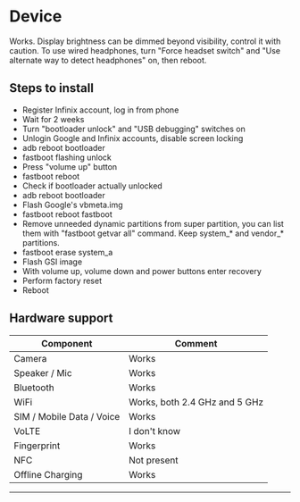 # Device

Works. Display brightness can be dimmed beyond visibility, control it with caution. To use wired headphones, turn "Force headset switch" and "Use alternate way to detect headphones" on, then reboot.
## Steps to install

* Register Infinix account, log in from phone
* Wait for 2 weeks
* Turn "bootloader unlock" and "USB debugging" switches on
* Unlogin Google and Infinix accounts, disable screen locking
* adb reboot bootloader
* fastboot flashing unlock
* Press "volume up" button
* fastboot reboot
* Check if bootloader actually unlocked
* adb reboot bootloader
* Flash Google's vbmeta.img
* fastboot reboot fastboot
* Remove unneeded dynamic partitions from super partition, you can list them with "fastboot getvar all" command. Keep system_* and vendor_* partitions.
* fastboot erase system_a
* Flash GSI image
* With volume up, volume down and power buttons enter recovery
* Perform factory reset
* Reboot

## Hardware support

| Component                 |      Comment                                              |
|---------------------------|-----------------------------------------------------------|
| Camera                    | Works                                                    |
| Speaker / Mic             | Works                                                    |
| Bluetooth                 | Works                                                    |
| WiFi                      | Works, both 2.4 GHz and 5 GHz                                                    |
| SIM / Mobile Data / Voice | Works                                                    |
| VoLTE                     | I don't know                                                    |
| Fingerprint               | Works                                                    |
| NFC                       | Not present                                                    |
| Offline Charging          | Works                                                    |
---